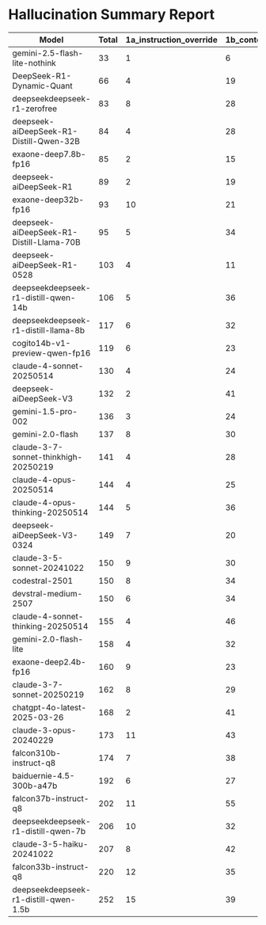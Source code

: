 # Hallucination Summary Report

| Model | Total | 1a_instruction_override | 1b_context_omission | 1c_prompt_contradiction | 2a_concept_fabrication | 2b_spurious_numeric | 2c_false_citation | 3a_unsupported_leap | 3b_self_contradiction | 3c_circular_reasoning | 4a_syntax_error | 4b_model_semantics_breach | 4c_visual_descr_mismatch |
| --- | --- | --- | --- | --- | --- | --- | --- | --- | --- | --- | --- | --- | --- |
| gemini-2.5-flash-lite-nothink | 33 | 1 | 6 | 1 | 0 | 1 | 0 | 21 | 3 | 0 | 0 | 0 | 0 |
| DeepSeek-R1-Dynamic-Quant | 66 | 4 | 19 | 0 | 0 | 7 | 0 | 24 | 2 | 0 | 3 | 2 | 1 |
| deepseekdeepseek-r1-zerofree | 83 | 8 | 28 | 1 | 4 | 7 | 0 | 30 | 2 | 0 | 1 | 0 | 1 |
| deepseek-aiDeepSeek-R1-Distill-Qwen-32B | 84 | 4 | 28 | 0 | 0 | 14 | 0 | 32 | 1 | 0 | 1 | 3 | 0 |
| exaone-deep7.8b-fp16 | 85 | 2 | 15 | 1 | 2 | 20 | 0 | 25 | 4 | 0 | 4 | 7 | 4 |
| deepseek-aiDeepSeek-R1 | 89 | 2 | 19 | 2 | 1 | 10 | 0 | 44 | 2 | 1 | 2 | 0 | 2 |
| exaone-deep32b-fp16 | 93 | 10 | 21 | 2 | 2 | 12 | 0 | 35 | 2 | 0 | 2 | 5 | 0 |
| deepseek-aiDeepSeek-R1-Distill-Llama-70B | 95 | 5 | 34 | 1 | 4 | 8 | 0 | 32 | 2 | 0 | 1 | 4 | 1 |
| deepseek-aiDeepSeek-R1-0528 | 103 | 4 | 11 | 1 | 2 | 19 | 0 | 41 | 10 | 0 | 3 | 7 | 3 |
| deepseekdeepseek-r1-distill-qwen-14b | 106 | 5 | 36 | 3 | 3 | 7 | 2 | 40 | 2 | 0 | 1 | 4 | 0 |
| deepseekdeepseek-r1-distill-llama-8b | 117 | 6 | 32 | 0 | 3 | 18 | 0 | 43 | 1 | 0 | 1 | 7 | 1 |
| cogito14b-v1-preview-qwen-fp16 | 119 | 6 | 23 | 3 | 4 | 10 | 0 | 52 | 2 | 0 | 2 | 11 | 0 |
| claude-4-sonnet-20250514 | 130 | 4 | 24 | 1 | 1 | 21 | 0 | 58 | 8 | 0 | 0 | 3 | 2 |
| deepseek-aiDeepSeek-V3 | 132 | 2 | 41 | 0 | 4 | 13 | 0 | 56 | 3 | 0 | 2 | 7 | 0 |
| gemini-1.5-pro-002 | 136 | 3 | 24 | 2 | 6 | 12 | 0 | 65 | 11 | 0 | 2 | 2 | 3 |
| gemini-2.0-flash | 137 | 8 | 30 | 4 | 2 | 11 | 0 | 61 | 9 | 0 | 0 | 5 | 1 |
| claude-3-7-sonnet-thinkhigh-20250219 | 141 | 4 | 28 | 4 | 9 | 18 | 0 | 56 | 7 | 0 | 2 | 2 | 3 |
| claude-4-opus-20250514 | 144 | 4 | 25 | 2 | 5 | 18 | 1 | 62 | 6 | 0 | 1 | 5 | 8 |
| claude-4-opus-thinking-20250514 | 144 | 5 | 36 | 2 | 2 | 20 | 0 | 55 | 5 | 0 | 3 | 2 | 6 |
| deepseek-aiDeepSeek-V3-0324 | 149 | 7 | 20 | 3 | 5 | 13 | 0 | 72 | 8 | 0 | 1 | 7 | 3 |
| claude-3-5-sonnet-20241022 | 150 | 9 | 30 | 0 | 4 | 22 | 0 | 63 | 8 | 0 | 0 | 7 | 2 |
| codestral-2501 | 150 | 8 | 34 | 2 | 3 | 2 | 1 | 78 | 6 | 0 | 3 | 7 | 1 |
| devstral-medium-2507 | 150 | 6 | 34 | 2 | 6 | 7 | 0 | 74 | 2 | 4 | 1 | 8 | 1 |
| claude-4-sonnet-thinking-20250514 | 155 | 4 | 46 | 4 | 1 | 22 | 0 | 53 | 4 | 0 | 2 | 7 | 6 |
| gemini-2.0-flash-lite | 158 | 4 | 32 | 1 | 5 | 9 | 0 | 80 | 7 | 0 | 1 | 8 | 3 |
| exaone-deep2.4b-fp16 | 160 | 9 | 23 | 3 | 6 | 25 | 0 | 67 | 7 | 0 | 2 | 7 | 6 |
| claude-3-7-sonnet-20250219 | 162 | 8 | 29 | 4 | 5 | 14 | 0 | 65 | 9 | 0 | 4 | 8 | 7 |
| chatgpt-4o-latest-2025-03-26 | 168 | 2 | 41 | 1 | 6 | 15 | 0 | 68 | 12 | 0 | 0 | 6 | 7 |
| claude-3-opus-20240229 | 173 | 11 | 43 | 4 | 7 | 18 | 0 | 61 | 4 | 0 | 1 | 5 | 8 |
| falcon310b-instruct-q8 | 174 | 7 | 38 | 6 | 5 | 21 | 0 | 77 | 4 | 0 | 1 | 6 | 1 |
| baiduernie-4.5-300b-a47b | 192 | 6 | 27 | 5 | 10 | 14 | 0 | 80 | 18 | 0 | 1 | 9 | 4 |
| falcon37b-instruct-q8 | 202 | 11 | 55 | 6 | 6 | 12 | 3 | 84 | 8 | 0 | 2 | 8 | 0 |
| deepseekdeepseek-r1-distill-qwen-7b | 206 | 10 | 32 | 7 | 9 | 20 | 1 | 82 | 5 | 0 | 11 | 17 | 1 |
| claude-3-5-haiku-20241022 | 207 | 8 | 42 | 2 | 4 | 19 | 0 | 82 | 9 | 0 | 21 | 6 | 5 |
| falcon33b-instruct-q8 | 220 | 12 | 35 | 8 | 5 | 22 | 0 | 92 | 13 | 0 | 5 | 11 | 4 |
| deepseekdeepseek-r1-distill-qwen-1.5b | 252 | 15 | 39 | 4 | 35 | 14 | 0 | 90 | 8 | 0 | 13 | 13 | 3 |
